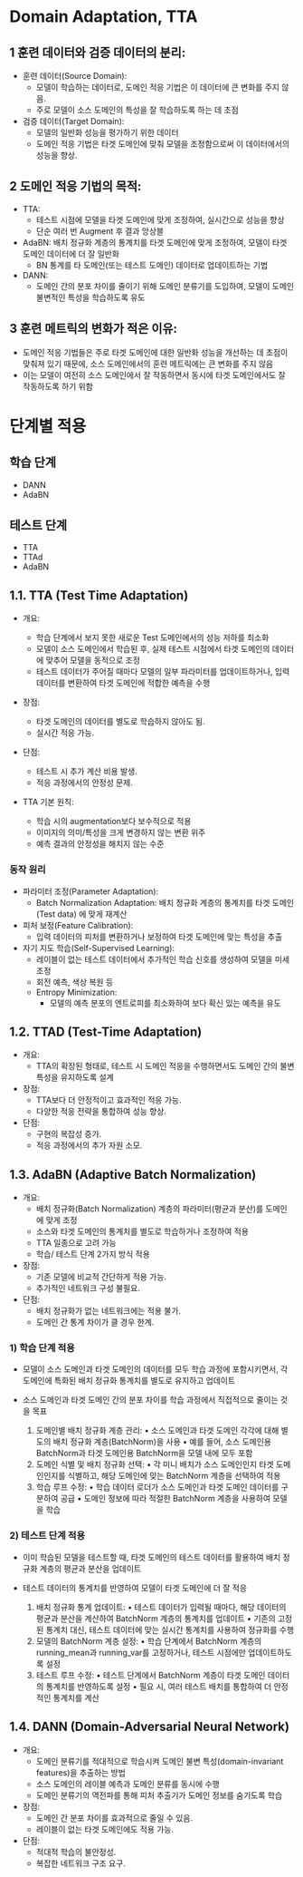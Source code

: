 # Domain Adaptation, TTA

## 1 훈련 데이터와 검증 데이터의 분리:

- 훈련 데이터(Source Domain): 
  - 모델이 학습하는 데이터로, 도메인 적응 기법은 이 데이터에 큰 변화를 주지 않음. 
  - 주로 모델이 소스 도메인의 특성을 잘 학습하도록 하는 데 초점
- 검증 데이터(Target Domain): 
  - 모델의 일반화 성능을 평가하기 위한 데이터
  - 도메인 적응 기법은 타겟 도메인에 맞춰 모델을 조정함으로써 이 데이터에서의 성능을 향상.

## 2 도메인 적응 기법의 목적:

- TTA: 
  - 테스트 시점에 모델을 타겟 도메인에 맞게 조정하여, 실시간으로 성능을 향상
  - 단순 여러 번 Augment 후 결과 앙상블
- AdaBN: 배치 정규화 계층의 통계치를 타겟 도메인에 맞게 조정하여, 모델이 타겟 도메인 데이터에 더 잘 일반화
  - BN 통계를 타 도메인(또는 테스트 도메인) 데이터로 업데이트하는 기법
- DANN: 
  - 도메인 간의 분포 차이를 줄이기 위해 도메인 분류기를 도입하여, 모델이 도메인 불변적인 특성을 학습하도록 유도

## 3 훈련 메트릭의 변화가 적은 이유:
- 도메인 적응 기법들은 주로 타겟 도메인에 대한 일반화 성능을 개선하는 데 초점이 맞춰져 있기 때문에, 소스 도메인에서의 훈련 메트릭에는 큰 변화를 주지 않음
- 이는 모델이 여전히 소스 도메인에서 잘 작동하면서 동시에 타겟 도메인에서도 잘 작동하도록 하기 위함

# 단계별 적용
## 학습 단계
- DANN
- AdaBN
## 테스트 단계
- TTA
- TTAd
- AdaBN

## 1.1. TTA (Test Time Adaptation)
- 개요: 
  -  학습 단계에서 보지 못한 새로운 Test 도메인에서의 성능 저하를 최소화
  -  모델이 소스 도메인에서 학습된 후, 실제 테스트 시점에서 타겟 도메인의 데이터에 맞추어 모델을 동적으로 조정
  -  테스트 데이터가 주어질 때마다 모델의 일부 파라미터를 업데이트하거나, 입력 데이터를 변환하여 타겟 도메인에 적합한 예측을 수행
  
- 장점:
  - 타겟 도메인의 데이터를 별도로 학습하지 않아도 됨.
  - 실시간 적응 가능.
- 단점:
  - 테스트 시 추가 계산 비용 발생.
  - 적응 과정에서의 안정성 문제.

- TTA 기본 원칙: 
  - 학습 시의 augmentation보다 보수적으로 적용
  - 이미지의 의미/특성을 크게 변경하지 않는 변환 위주
  - 예측 결과의 안정성을 해치지 않는 수준

### 동작 원리
  
- 파라미터 조정(Parameter Adaptation): 
  - Batch Normalization Adaptation: 배치 정규화 계층의 통계치를 타겟 도메인 (Test data) 에 맞게 재계산
- 피처 보정(Feature Calibration): 
  - 입력 데이터의 피처를 변환하거나 보정하여 타겟 도메인에 맞는 특성을 추출
- 자기 지도 학습(Self-Supervised Learning): 
  - 레이블이 없는 테스트 데이터에서 추가적인 학습 신호를 생성하여 모델을 미세 조정
  - 회전 예측, 색상 복원 등
  - Entropy Minimization: 
    - 모델의 예측 분포의 엔트로피를 최소화하여 보다 확신 있는 예측을 유도


## 1.2. TTAD (Test-Time Adaptation)
- 개요: 
  - TTA의 확장된 형태로, 테스트 시 도메인 적응을 수행하면서도 도메인 간의 불변 특성을 유지하도록 설계
- 장점:
  - TTA보다 더 안정적이고 효과적인 적응 가능.
  - 다양한 적응 전략을 통합하여 성능 향상.
- 단점:
  - 구현의 복잡성 증가.
  - 적응 과정에서의 추가 자원 소모.



## 1.3. AdaBN (Adaptive Batch Normalization)
- 개요: 
  - 배치 정규화(Batch Normalization) 계층의 파라미터(평균과 분산)를 도메인에 맞게 조정 
  - 소스와 타겟 도메인의 통계치를 별도로 학습하거나 조정하여 적용
  - TTA 일종으로 고려 가능
  - 학습/ 테스트 단계 2가지 방식 적용
- 장점:
  - 기존 모델에 비교적 간단하게 적용 가능.
  - 추가적인 네트워크 구성 불필요.
- 단점:
  - 배치 정규화가 없는 네트워크에는 적용 불가.
  - 도메인 간 통계 차이가 클 경우 한계.
### 1) 학습 단계 적용

- 모델이 소스 도메인과 타겟 도메인의 데이터를 모두 학습 과정에 포함시키면서, 각 도메인에 특화된 배치 정규화 통계치를 별도로 유지하고 업데이트
- 소스 도메인과 타겟 도메인 간의 분포 차이를 학습 과정에서 직접적으로 줄이는 것을 목표

	1.	도메인별 배치 정규화 계층 관리:
	•	소스 도메인과 타겟 도메인 각각에 대해 별도의 배치 정규화 계층(BatchNorm)을 사용
	•	예를 들어, 소스 도메인용 BatchNorm과 타겟 도메인용 BatchNorm을 모델 내에 모두 포함
	2.	도메인 식별 및 배치 정규화 선택:
	•	각 미니 배치가 소스 도메인인지 타겟 도메인인지를 식별하고, 해당 도메인에 맞는 BatchNorm 계층을 선택하여 적용
	3.	학습 루프 수정:
	•	학습 데이터 로더가 소스 도메인과 타겟 도메인 데이터를 구분하여 공급
	•	도메인 정보에 따라 적절한 BatchNorm 계층을 사용하여 모델을 학습
### 2) 테스트 단계 적용
- 이미 학습된 모델을 테스트할 때, 타겟 도메인의 테스트 데이터를 활용하여 배치 정규화 계층의 평균과 분산을 업데이트
- 테스트 데이터의 통계치를 반영하여 모델이 타겟 도메인에 더 잘 적응

  1. 배치 정규화 통계 업데이트:
	•	테스트 데이터가 입력될 때마다, 해당 데이터의 평균과 분산을 계산하여 BatchNorm 계층의 통계치를 업데이트
	•	기존의 고정된 통계치 대신, 테스트 데이터에 맞는 실시간 통계치를 사용하여 정규화를 수행
  2. 모델의 BatchNorm 계층 설정:
	•	학습 단계에서 BatchNorm 계층의 running_mean과 running_var를 고정하거나, 테스트 시점에만 업데이트하도록 설정
	1. 테스트 루프 수정:
	•	테스트 단계에서 BatchNorm 계층이 타겟 도메인 데이터의 통계치를 반영하도록 설정
	•	필요 시, 여러 테스트 배치를 통합하여 더 안정적인 통계치를 계산
## 1.4. DANN (Domain-Adversarial Neural Network)
- 개요: 
  - 도메인 분류기를 적대적으로 학습시켜 도메인 불변 특성(domain-invariant features)을 추출하는 방법
  - 소스 도메인의 레이블 예측과 도메인 분류를 동시에 수행
  - 도메인 분류기의 역전파를 통해 피처 추출기가 도메인 정보를 숨기도록 학습
- 장점:
  - 도메인 간 분포 차이를 효과적으로 줄일 수 있음.
  - 레이블이 없는 타겟 도메인에도 적용 가능.
- 단점:
  - 적대적 학습의 불안정성.
  - 복잡한 네트워크 구조 요구.